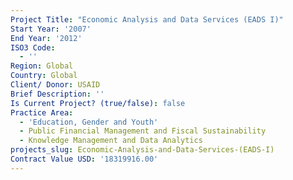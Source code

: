 ```yaml
---
Project Title: "Economic Analysis and Data Services (EADS I)"
Start Year: '2007'
End Year: '2012'
ISO3 Code:
  - ''
Region: Global
Country: Global
Client/ Donor: USAID
Brief Description: ''
Is Current Project? (true/false): false
Practice Area:
  - 'Education, Gender and Youth'
  - Public Financial Management and Fiscal Sustainability
  - Knowledge Management and Data Analytics
projects_slug: Economic-Analysis-and-Data-Services-(EADS-I)
Contract Value USD: '18319916.00'
---
```


